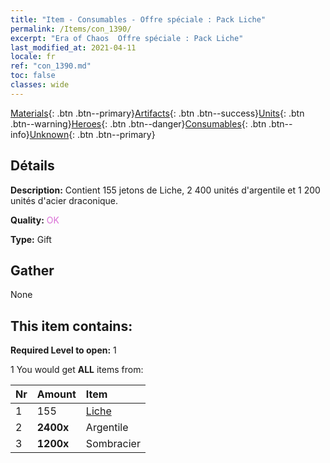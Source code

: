 ```yaml
---
title: "Item - Consumables - Offre spéciale : Pack Liche"
permalink: /Items/con_1390/
excerpt: "Era of Chaos  Offre spéciale : Pack Liche"
last_modified_at: 2021-04-11
locale: fr
ref: "con_1390.md"
toc: false
classes: wide
---
```

 [Materials](/fr/Items/){: .btn .btn--primary}[Artifacts](/fr/Items/Artifacts/){: .btn .btn--success}[Units](/fr/Items/Units/){: .btn .btn--warning}[Heroes](/fr/Items/Heroes/){: .btn .btn--danger}[Consumables](/fr/Items/Consumables/){: .btn .btn--info}[Unknown](/fr/Items/Unknown/){: .btn .btn--primary}

## Détails
 **Description:** Contient 155 jetons de Liche, 2 400 unités d'argentile et 1 200 unités d'acier draconique.

 **Quality:** <span style="color: #DA70D6">OK</span>

 **Type:** Gift

## Gather

  None

## This item contains:

 **Required Level to open:** 1

 1 You would get **ALL** items  from:

  | Nr | Amount |     Item    |
  |:---|:-------|:------------|
  | 1 | 155 | [Liche](/fr/Items/unt_212/) | 
  | 2 |  **2400x** | Argentile |  | 
  | 3 |  **1200x** | Sombracier |  | 
